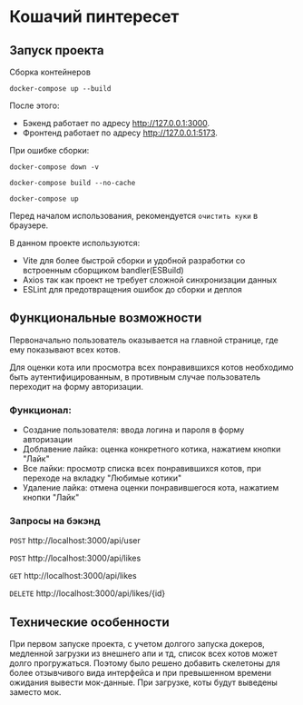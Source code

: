 # Кошачий пинтересет

## Запуск проекта


Сборка контейнеров

```docker-compose up --build```

После этого: 
- Бэкенд работает по адресу http://127.0.0.1:3000.
- Фронтенд работает по адресу http://127.0.0.1:5173.

При ошибке сборки:

```docker-compose down -v```

```docker-compose build --no-cache```

```docker-compose up```

Перед началом использования, рекомендуется `очистить куки` в браузере.

В данном проекте используются:

- Vite для более быстрой сборки и удобной разработки со встроенным сборщиком bandler(ESBuild)
- Axios так как проект не требует сложной синхронизации данных
- ESLint для предотвращения ошибок до сборки и деплоя

## Функциональные возможности

Первоначально пользователь оказывается на главной странице, где ему показывают всех котов. 



Для оценки кота или просмотра всех понравившихся котов необходимо быть аутентифицированным, в противным случае пользователь переходит на форму авторизации.



### Функционал:

 -  Создание пользователя: ввода логина и пароля в форму авторизации
 -  Доблавение лайка: оценка конкретного котика, нажатием кнопки "Лайк"
 -  Все лайки: просмотр списка всех понравившихся котов, при переходе на вкладку "Любимые котики"
 -  Удаление лайка: отмена оценки понравившегося кота, нажатием кнопки "Лайк"

### Запросы на бэкэнд

`POST` http://localhost:3000/api/user

`POST` http://localhost:3000/api/likes

`GET` http://localhost:3000/api/likes

`DELETE` http://localhost:3000/api/likes/{id}

## Технические особенности

При первом запуске проекта, с учетом долгого запуска докеров, медленной загрузки из внешнего апи и тд, список всех котов может долго прогружаться. Поэтому было решено добавить скелетоны для более отзывчивого вида интерфейса и при превышенном времени ожидания вывести мок-данные. При загрузке, коты будут выведены заместо мок.
